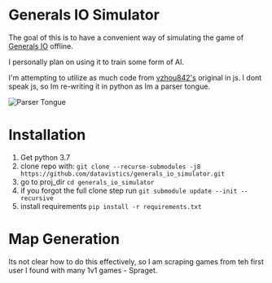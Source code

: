 # Generals IO Simulator
The goal of this is to have a convenient way of simulating the 
game of [Generals IO](http://generals.io/) offline.

I personally plan on using it to train some form of AI.

I'm attempting to utilize as much code from [vzhou842's](https://github.com/vzhou842/generals.io-Replay-Utils.git)
original in js. I dont speak js, so Im re-writing it in python as Im a parser tongue.

![Parser Tongue](https://i.imgur.com/f62NCWr.png)

# Installation
1. Get python 3.7
1. clone repo with: `git clone --recurse-submodules -j8 https://github.com/datavistics/generals_io_simulator.git`
1. go to proj_dir `cd generals_io_simulator`
1. if you forgot the full clone step run `git submodule update --init --recursive`
1. install requirements `pip install -r requirements.txt`

# Map Generation
Its not clear how to do this effectively, so I am scraping games from teh
first user I found with many 1v1 games - Spraget. 
